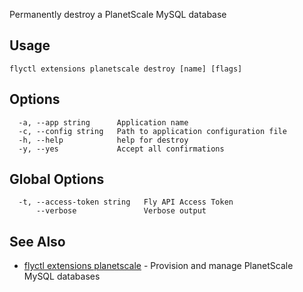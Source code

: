 Permanently destroy a PlanetScale MySQL database

## Usage
~~~
flyctl extensions planetscale destroy [name] [flags]
~~~

## Options

~~~
  -a, --app string      Application name
  -c, --config string   Path to application configuration file
  -h, --help            help for destroy
  -y, --yes             Accept all confirmations
~~~

## Global Options

~~~
  -t, --access-token string   Fly API Access Token
      --verbose               Verbose output
~~~

## See Also

* [flyctl extensions planetscale](/docs/flyctl/extensions-planetscale/)	 - Provision and manage PlanetScale MySQL databases

